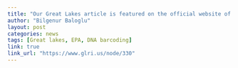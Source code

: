 ```yaml
---
title: "Our Great Lakes article is featured on the official website of the Unites States government!"
author: "Bilgenur Baloglu"
layout: post
categories: news
tags: [Great lakes, EPA, DNA barcoding]
link: true
link_url: "https://www.glri.us/node/330" 
---
```



